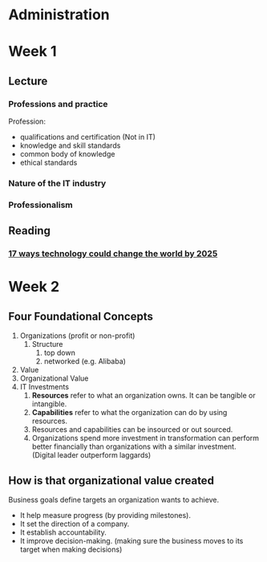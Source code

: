 #  Administration

# Week 1
## Lecture
### Professions and practice
Profession:
- qualifications and certification (Not in IT)
- knowledge and skill standards
- common body of knowledge
- ethical standards


### Nature of the IT industry
### Professionalism

## Reading
### [17 ways technology could change the world by 2025](https://www.weforum.org/agenda/2020/06/17-predictions-for-our-world-in-2025/)


# Week 2
## Four Foundational Concepts
1. Organizations (profit or non-profit)
   1. Structure
      1. top down
      2. networked (e.g. Alibaba)
2. Value
3. Organizational Value
4. IT Investments
   1. **Resources** refer to what an organization owns. It can be tangible or intangible.
   2. **Capabilities** refer to what the organization can do by using resources.
   3. Resources and capabilities can be insourced or out sourced.
   4. Organizations spend more investment in transformation can perform better financially than organizations with a similar investment. (Digital leader outperform laggards)

## How is that organizational value created
Business goals define targets an organization wants to achieve.
- It help measure progress (by providing milestones).
- It set the direction of a company.
- It establish accountability.
- It improve decision-making. (making sure the business moves to its target when making decisions)

